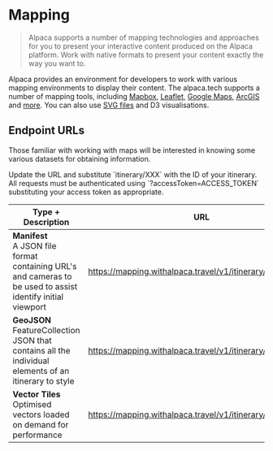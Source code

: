 [//]: # "Title: Getting Started"
[//]: # "Weight: 1"
[//]: # "Layout: 1-col"
[//]: # "TOC: false"
[//]: # "Keywords: map, geojson, itinerary"

# Mapping

> Alpaca supports a number of mapping technologies and approaches for you to
> present your interactive content produced on the Alpaca platform. Work with
> native formats to present your content exactly the way you want to.

Alpaca provides an environment for developers to work with various mapping
environments to display their content. The alpaca.tech supports a number of
mapping tools, including [Mapbox](/topics/itinerary/Working%20with%20Mapbox/),
[Leaflet](/topics/itinerary/Working%20with%20Leaflet/),
[Google Maps](/topics/itinerary/Working%20with%20Google%20Maps/),
[ArcGIS](/topics/itinerary/Working%20with%20ArcGIS%20Maps%20SDK%20for%20JavaScript/)
and [more](/topics/itinerary/). You can also use
[SVG files](/topics/itinerary/Working%20with%20SVG/) and D3 visualisations.

## Endpoint URLs

Those familiar with working with maps will be interested in knowing some various
datasets for obtaining information.

<aside class="info">
  Update the URL and substitute `itinerary/XXX` with the ID of your itinerary.
  All requests must be authenticated using `?accessToken=ACCESS_TOKEN` 
  substituting your access token as appropriate.
</aside>

| Type + Description                                                                                              | URL                                                         |
| --------------------------------------------------------------------------------------------------------------- | ----------------------------------------------------------- |
| **Manifest**<br/>A JSON file format containing URL's and cameras to be used to assist identify initial viewport | https://mapping.withalpaca.travel/v1/itinerary/XXX.json     |
| **GeoJSON**<br/>FeatureCollection JSON that contains all the individual elements of an itinerary to style       | https://mapping.withalpaca.travel/v1/itinerary/XXX.geojson  |
| **Vector Tiles**<br/>Optimised vectors loaded on demand for performance                                         | https://mapping.withalpaca.travel/v1/itinerary/XXX.tilejson |
